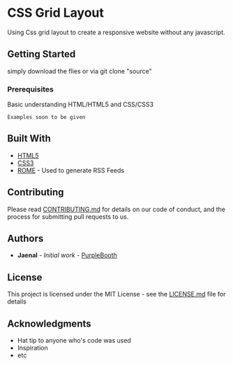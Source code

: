 # CSS Grid Layout

Using Css grid layout to create a responsive website without any javascript.

## Getting Started

simply download the flies or via git clone "source"

### Prerequisites

Basic understanding HTML/HTML5 and CSS/CSS3

```
Examples soon to be given
```

## Built With

* [HTML5](https://developer.mozilla.org/en-US/docs/Web/Guide/HTML/HTML5)
* [CSS3](https://developer.mozilla.org/en/docs/Web/CSS/CSS3)
* [ROME](https://rometools.github.io/rome/) - Used to generate RSS Feeds

## Contributing

Please read [CONTRIBUTING.md](https://gist.github.com/PurpleBooth/b24679402957c63ec426) for details on our code of conduct, and the process for submitting pull requests to us.

## Authors

* **Jaenal** - *Initial work* - [PurpleBooth](https://github.com/JaenalLeeGenMao)

## License

This project is licensed under the MIT License - see the [LICENSE.md](LICENSE.md) file for details

## Acknowledgments

* Hat tip to anyone who's code was used
* Inspiration
* etc
